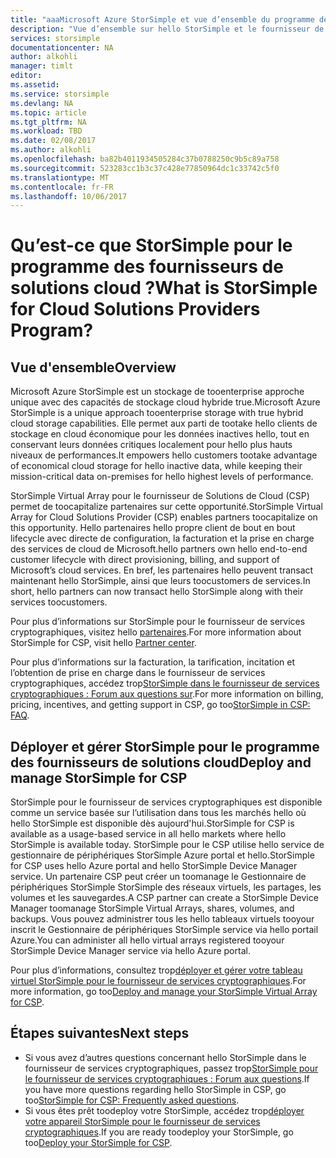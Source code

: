 ```yaml
---
title: "aaaMicrosoft Azure StorSimple et vue d’ensemble du programme de Solutions Cloud | Documents Microsoft"
description: "Vue d’ensemble sur hello StorSimple et le fournisseur de services cryptographiques pour les partenaires de StorSimple."
services: storsimple
documentationcenter: NA
author: alkohli
manager: timlt
editor: 
ms.assetid: 
ms.service: storsimple
ms.devlang: NA
ms.topic: article
ms.tgt_pltfrm: NA
ms.workload: TBD
ms.date: 02/08/2017
ms.author: alkohli
ms.openlocfilehash: ba82b4011934505284c37b0788250c9b5c89a758
ms.sourcegitcommit: 523283cc1b3c37c428e77850964dc1c33742c5f0
ms.translationtype: MT
ms.contentlocale: fr-FR
ms.lasthandoff: 10/06/2017
---
```

# <a name="what-is-storsimple-for-cloud-solutions-providers-program"></a><span data-ttu-id="d0572-103">Qu’est-ce que StorSimple pour le programme des fournisseurs de solutions cloud ?</span><span class="sxs-lookup"><span data-stu-id="d0572-103">What is StorSimple for Cloud Solutions Providers Program?</span></span>


## <a name="overview"></a><span data-ttu-id="d0572-104">Vue d'ensemble</span><span class="sxs-lookup"><span data-stu-id="d0572-104">Overview</span></span>

<span data-ttu-id="d0572-105">Microsoft Azure StorSimple est un stockage de tooenterprise approche unique avec des capacités de stockage cloud hybride true.</span><span class="sxs-lookup"><span data-stu-id="d0572-105">Microsoft Azure StorSimple is a unique approach tooenterprise storage with true hybrid cloud storage capabilities.</span></span> <span data-ttu-id="d0572-106">Elle permet aux parti de tootake hello clients de stockage en cloud économique pour les données inactives hello, tout en conservant leurs données critiques localement pour hello plus hauts niveaux de performances.</span><span class="sxs-lookup"><span data-stu-id="d0572-106">It empowers hello customers tootake advantage of economical cloud storage for hello inactive data, while keeping their mission-critical data on-premises for hello highest levels of performance.</span></span> 

<span data-ttu-id="d0572-107">StorSimple Virtual Array pour le fournisseur de Solutions de Cloud (CSP) permet de toocapitalize partenaires sur cette opportunité.</span><span class="sxs-lookup"><span data-stu-id="d0572-107">StorSimple Virtual Array for Cloud Solutions Provider (CSP) enables partners toocapitalize on this opportunity.</span></span> <span data-ttu-id="d0572-108">Hello partenaires hello propre client de bout en bout lifecycle avec directe de configuration, la facturation et la prise en charge des services de cloud de Microsoft.</span><span class="sxs-lookup"><span data-stu-id="d0572-108">hello partners own hello end-to-end customer lifecycle with direct provisioning, billing, and support of Microsoft’s cloud services.</span></span> <span data-ttu-id="d0572-109">En bref, les partenaires hello peuvent transact maintenant hello StorSimple, ainsi que leurs toocustomers de services.</span><span class="sxs-lookup"><span data-stu-id="d0572-109">In short, hello partners can now transact hello StorSimple along with their services toocustomers.</span></span>

<span data-ttu-id="d0572-110">Pour plus d’informations sur StorSimple pour le fournisseur de services cryptographiques, visitez hello [partenaires](http://partnercenter.microsoft.com/).</span><span class="sxs-lookup"><span data-stu-id="d0572-110">For more information about StorSimple for CSP, visit hello [Partner center](http://partnercenter.microsoft.com/).</span></span>

<span data-ttu-id="d0572-111">Pour plus d’informations sur la facturation, la tarification, incitation et l’obtention de prise en charge dans le fournisseur de services cryptographiques, accédez trop[StorSimple dans le fournisseur de services cryptographiques : Forum aux questions sur](storsimple-partner-csp-faq.md).</span><span class="sxs-lookup"><span data-stu-id="d0572-111">For more information on billing, pricing, incentives, and getting support in CSP, go too[StorSimple in CSP: FAQ](storsimple-partner-csp-faq.md).</span></span> 

## <a name="deploy-and-manage-storsimple-for-csp"></a><span data-ttu-id="d0572-112">Déployer et gérer StorSimple pour le programme des fournisseurs de solutions cloud</span><span class="sxs-lookup"><span data-stu-id="d0572-112">Deploy and manage StorSimple for CSP</span></span>

<span data-ttu-id="d0572-113">StorSimple pour le fournisseur de services cryptographiques est disponible comme un service basée sur l’utilisation dans tous les marchés hello où hello StorSimple est disponible dès aujourd'hui.</span><span class="sxs-lookup"><span data-stu-id="d0572-113">StorSimple for CSP is available as a usage-based service in all hello markets where hello StorSimple is available today.</span></span> <span data-ttu-id="d0572-114">StorSimple pour le CSP utilise hello service de gestionnaire de périphériques StorSimple Azure portal et hello.</span><span class="sxs-lookup"><span data-stu-id="d0572-114">StorSimple for CSP uses hello Azure portal and hello StorSimple Device Manager service.</span></span> <span data-ttu-id="d0572-115">Un partenaire CSP peut créer un toomanage le Gestionnaire de périphériques StorSimple StorSimple des réseaux virtuels, les partages, les volumes et les sauvegardes.</span><span class="sxs-lookup"><span data-stu-id="d0572-115">A CSP partner can create a StorSimple Device Manager toomanage StorSimple Virtual Arrays, shares, volumes, and backups.</span></span> <span data-ttu-id="d0572-116">Vous pouvez administrer tous les hello tableaux virtuels tooyour inscrit le Gestionnaire de périphériques StorSimple service via hello portail Azure.</span><span class="sxs-lookup"><span data-stu-id="d0572-116">You can administer all hello virtual arrays registered tooyour StorSimple Device Manager service via hello Azure portal.</span></span>

<span data-ttu-id="d0572-117">Pour plus d’informations, consultez trop[déployer et gérer votre tableau virtuel StorSimple pour le fournisseur de services cryptographiques](storsimple-partner-csp-deploy.md).</span><span class="sxs-lookup"><span data-stu-id="d0572-117">For more information, go too[Deploy and manage your StorSimple Virtual Array for CSP](storsimple-partner-csp-deploy.md).</span></span>

## <a name="next-steps"></a><span data-ttu-id="d0572-118">Étapes suivantes</span><span class="sxs-lookup"><span data-stu-id="d0572-118">Next steps</span></span>

- <span data-ttu-id="d0572-119">Si vous avez d’autres questions concernant hello StorSimple dans le fournisseur de services cryptographiques, passez trop[StorSimple pour le fournisseur de services cryptographiques : Forum aux questions](storsimple-partner-csp-faq.md).</span><span class="sxs-lookup"><span data-stu-id="d0572-119">If you have more questions regarding hello StorSimple in CSP, go too[StorSimple for CSP: Frequently asked questions](storsimple-partner-csp-faq.md).</span></span>
- <span data-ttu-id="d0572-120">Si vous êtes prêt toodeploy votre StorSimple, accédez trop[déployer votre appareil StorSimple pour le fournisseur de services cryptographiques](storsimple-partner-csp-deploy.md).</span><span class="sxs-lookup"><span data-stu-id="d0572-120">If you are ready toodeploy your StorSimple, go too[Deploy your StorSimple for CSP](storsimple-partner-csp-deploy.md).</span></span>
